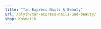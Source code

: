 ```yaml
---
title: "Tan Express Nails & Beauty"
url: /blyth/tan-express-nails-und-beauty/
shop: Kosmetik
---
```


